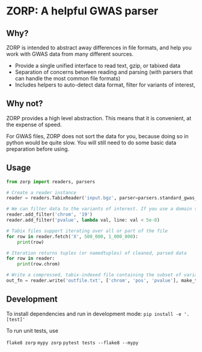 # ZORP: A helpful GWAS parser

## Why?
ZORP is intended to abstract away differences in file formats, and help you work with GWAS data from many 
different sources.

- Provide a single unified interface to read text, gzip, or tabixed data
- Separation of concerns between reading and parsing (with parsers that can handle the most common file formats)
- Includes helpers to auto-detect data format, filter for variants of interest, 

## Why not?
ZORP provides a high level abstraction. This means that it is convenient, at the expense of speed.

For GWAS files, ZORP does not sort the data for you, because doing so in python would be quite slow. You will still 
need to do some basic data preparation before using.

## Usage
```python
from zorp import readers, parsers

# Create a reader instance
reader = readers.TabixReader('input.bgz', parser=parsers.standard_gwas_parser)

# We can filter data to the variants of interest. If you use a domain specific parser, columns can be referenced by name
reader.add_filter('chrom', '19')
reader.add_filter('pvalue', lambda val, line: val < 5e-8)

# Tabix files support iterating over all or part of the file
for row in reader.fetch('X', 500_000, 1_000_000):
    print(row)

# Iteration returns tuples (or namedtuples) of cleaned, parsed data
for row in reader:
    print(row.chrom)

# Write a compressed, tabix-indexed file containing the subset of variants of interest, in the parser's normalized format
out_fn = reader.write('outfile.txt', ['chrom', 'pos', 'pvalue'], make_tabix=True)
```


## Development

To install dependencies and run in development mode:
`pip install -e '.[test]'`

To run unit tests, use

`flake8 zorp`
`mypy zorp`
`pytest tests --flake8 --mypy`
